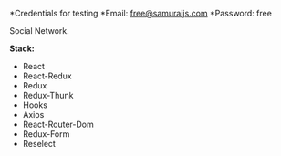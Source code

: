 *Credentials for testing
*Email: free@samuraijs.com
*Password: free

Social Network.

**Stack:**

* React
* React-Redux
* Redux
* Redux-Thunk
* Hooks
* Axios
* React-Router-Dom
* Redux-Form
* Reselect
